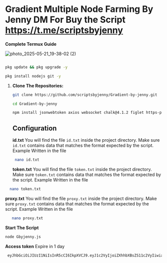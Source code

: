 # Gradient Multiple Node Farming By Jenny DM For Buy the Script https://t.me/scriptsbyjenny

**Complete Termux Guide**

![photo_2025-05-21_19-38-02 (2)](https://github.com/user-attachments/assets/2059a743-53a8-473f-8cf7-f72b818ac1e1)

   ```bash

 pkg update && pkg upgrade -y
   ```
   ```bash
pkg install nodejs git -y
   ```
1. **Clone The Repositories:**
   ```bash
   git clone https://github.com/scriptsbyjenny/Gradient-by-jenny.git
   ```
   ```bash
   cd Gradient-by-jenny
   ```
   ```bash
   npm install jsonwebtoken axios websocket chalk@4.1.2 figlet https-proxy-agent
   ```
   ## Configuration
   **id.txt** You will find the file `id.txt` inside the project directory. Make sure `id.txt` contains data that matches the format expected by the script. Example Written in the file
   ```bash
    nano id.txt
    ```
    **token.txt** You will find the file `token.txt` inside the project directory. Make sure `token.txt` contains data that matches the format expected by the script. Example Written in the file
 ```bash
   nano token.txt
   ```
 **proxy.txt** You will find the file `proxy.txt` inside the project directory. Make sure `proxy.txt` contains data that matches the format expected by the script. Example Written in the file
 ```bash
    nano proxy.txt
   ```
**Start The Script**
   ```bash
   node Gbyjenny.js
   ```
**Access token** Expire in 1 day
  ```bash
   eyJhbGciOiJIUzI1NiIsInR5cCI6IkpXVCJ9.eyJ1c2VyIjoiZXhhbXBsZS11c2VyIiwiaWF0IjoxNzUxMTExMjU2LCJleHAiOjE3NTExOTc2NTZ9.mQ1juY6f7zUUNb4FsDPwnR4nKZ9KEV8DF0rKgCKr9L0
   ```
